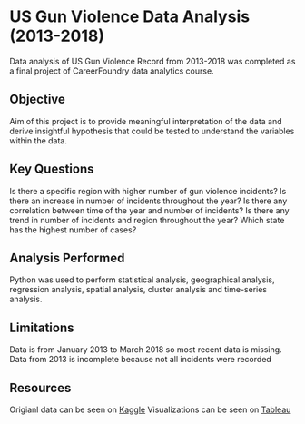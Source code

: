 # US Gun Violence Data Analysis (2013-2018) 
Data analysis of US Gun Violence Record from 2013-2018 was completed as a final project of CareerFoundry data analytics course. 

## Objective
Aim of this project is to provide meaningful interpretation of the data and derive insightful hypothesis that could be tested to understand the variables within the data. 

## Key Questions
Is there a specific region with higher number of gun violence incidents? Is there an increase in number of incidents throughout the year?
Is there any correlation between time of the year and number of incidents? Is there any trend in number of incidents and region throughout the year? Which state has the highest number of cases? 

## Analysis Performed
Python was used to perform statistical analysis, geographical analysis, regression analysis, spatial analysis, cluster analysis and time-series analysis.

## Limitations
Data is from January 2013 to March 2018 so most recent data is missing.
Data from 2013 is incomplete because not all incidents were recorded

## Resources
Origianl data can be seen on [Kaggle](https://www.kaggle.com/datasets/jameslko/gun-violence-data?resource=download)
Visualizations can be seen on [Tableau](https://public.tableau.com/app/profile/yeji.chun/viz/GunViolenceDataAnalysis2013-2018/Story1?publish=yes)
